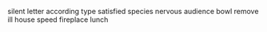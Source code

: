 silent letter according type satisfied species nervous audience bowl remove ill house speed fireplace lunch